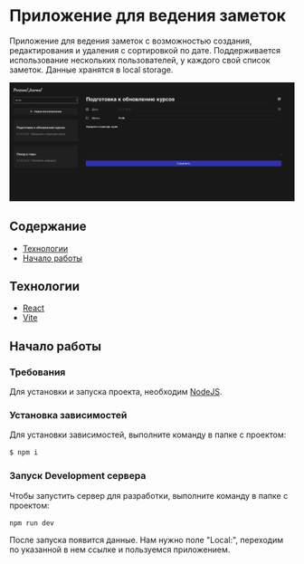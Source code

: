 # Приложение для ведения заметок
Приложение для ведения заметок с возможностью создания, редактирования и удаления с сортировкой по дате. Поддерживается использование нескольких пользователей, у каждого свой список заметок. Данные хранятся в local storage.

![Alt text](picture.png)

## Содержание
- [Технологии](#технологии)
- [Начало работы](#начало-работы)

## Технологии
- [React](https://react.dev/)
- [Vite](https://vitejs.dev/)

## Начало работы

### Требования
Для установки и запуска проекта, необходим [NodeJS](https://nodejs.org/).

### Установка зависимостей
Для установки зависимостей, выполните команду в папке с проектом:
```sh
$ npm i
```

### Запуск Development сервера
Чтобы запустить сервер для разработки, выполните команду в папке с проектом:
```sh
npm run dev
```
После запуска появится данные. Нам нужно поле "Local:", переходим по указанной в нем ссылке и пользуемся приложением.

